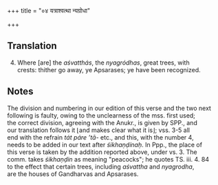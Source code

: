 +++
title = "०४ यत्राश्वत्था न्यग्रोधा"

+++
## Translation
4. Where \[are\] the *aśvatthás*, the *nyagródhas*, great trees, with  
crests: thither go away, ye Apsarases; ye have been recognized.

## Notes
The division and numbering in our edition of this verse and the two next  
following is faulty, owing to the unclearness of the mss. first used;  
the correct division, agreeing with the Anukr., is given by SPP., and  
our translation follows it ⌊and makes clear what it is⌋; vss. 3-5 all  
end with the refrain *tát páre ’tā-* etc., and this, with the number 4,  
needs to be added in our text after *śikhaṇḍínaḥ*. In Ppp., the place of  
this verse is taken by the addition reported above, under vs. 3. The  
comm. takes *śikhaṇḍin* as meaning "peacocks"; he quotes TS. iii. 4. 84  
to the effect that certain trees, including *aśvattha* and *nyagrodha*,  
are the houses of Gandharvas and Apsarases.
